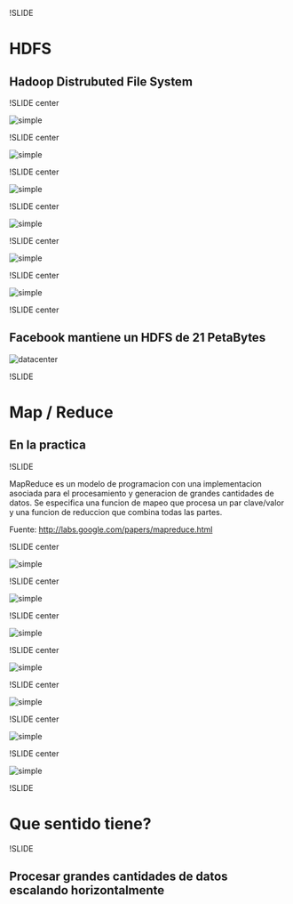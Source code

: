 !SLIDE

# HDFS
## Hadoop Distrubuted File System

!SLIDE center

![simple](hdfs-explained/1.png)

!SLIDE center

![simple](hdfs-explained/2.png)

!SLIDE center

![simple](hdfs-explained/3.png)

!SLIDE center

![simple](hdfs-explained/4.png)

!SLIDE center

![simple](hdfs-explained/5.png)

!SLIDE center

![simple](hdfs-explained/6.png)

!SLIDE center

## Facebook mantiene un HDFS de 21 PetaBytes
![datacenter](datacenter.jpg)

!SLIDE

# Map / Reduce
## En la practica

!SLIDE

MapReduce es un modelo de programacion con una implementacion asociada para el
procesamiento y generacion de grandes cantidades de datos. Se especifica
una funcion de mapeo que procesa un par clave/valor y una funcion de reduccion
que combina todas las partes.

Fuente: http://labs.google.com/papers/mapreduce.html

!SLIDE center

![simple](map-reduce-explained/1.png)

!SLIDE center

![simple](map-reduce-explained/2.png)

!SLIDE center

![simple](map-reduce-explained/3.png)

!SLIDE center

![simple](map-reduce-explained/4.png)

!SLIDE center

![simple](map-reduce-explained/5.png)

!SLIDE center

![simple](map-reduce-explained/6.png)

!SLIDE center

![simple](map-reduce-explained/7.png)

!SLIDE
# Que sentido tiene?

!SLIDE

## Procesar grandes cantidades de datos escalando horizontalmente

